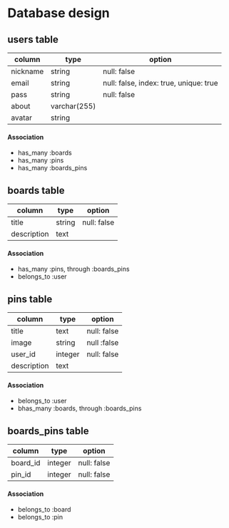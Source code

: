 # Database design

## users table
| column | type | option |
| ---- | ---- | ---- |
| nickname | string | null: false |
| email | string | null: false, index: true, unique: true |
| pass | string | null: false |
| about | varchar(255) |  |
| avatar | string |  |

#### Association
- has_many :boards
- has_many :pins
- has_many :boards_pins

## boards table
| column | type | option |
| ---- | ---- | ---- |
| title | string | null: false |
| description | text |  |

#### Association
- has_many :pins, through :boards_pins
- belongs_to :user

## pins table
| column | type | option |
| ---- | ---- | ---- |
| title | text | null: false |
| image | string | null :false |
| user_id | integer | null: false |
| description | text |  |

#### Association
- belongs_to :user
- bhas_many :boards, through :boards_pins

## boards_pins table
| column | type | option |
| ---- | ---- | ---- |
| board_id | integer | null: false |
| pin_id | integer | null: false |

#### Association
- belongs_to :board
- belongs_to :pin
